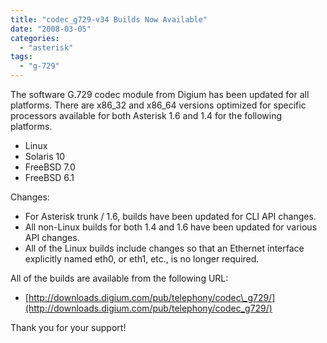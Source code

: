 ```yaml
---
title: "codec_g729-v34 Builds Now Available"
date: "2008-03-05"
categories: 
  - "asterisk"
tags: 
  - "g-729"
---
```


The software G.729 codec module from Digium has been updated for all platforms. There are x86\_32 and x86\_64 versions optimized for specific processors available for both Asterisk 1.6 and 1.4 for the following platforms.

- Linux
- Solaris 10
- FreeBSD 7.0
- FreeBSD 6.1

Changes:

- For Asterisk trunk / 1.6, builds have been updated for CLI API changes.
- All non-Linux builds for both 1.4 and 1.6 have been updated for various API changes.
- All of the Linux builds include changes so that an Ethernet interface explicitly named eth0, or eth1, etc., is no longer required.

All of the builds are available from the following URL:

- [http://downloads.digium.com/pub/telephony/codec\_g729/](http://downloads.digium.com/pub/telephony/codec_g729/)

Thank you for your support!
